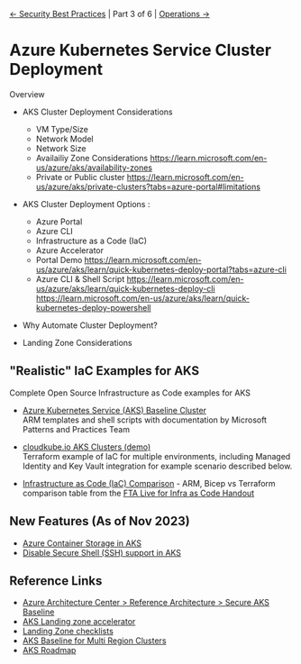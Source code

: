 
[&larr; Security Best Practices](./2-security-best-practices.md) | Part 3 of 6 | [Operations &rarr;](./4-operations.md)

# Azure Kubernetes Service Cluster Deployment

Overview

- AKS Cluster Deployment Considerations
  - VM Type/Size 
  - Network Model 
  - Network Size 
  - Availailiy Zone Considerations 
      https://learn.microsoft.com/en-us/azure/aks/availability-zones
  - Private or Public cluster 
      https://learn.microsoft.com/en-us/azure/aks/private-clusters?tabs=azure-portal#limitations
    

- AKS Cluster Deployment Options :
    - Azure Portal
    - Azure CLI
    - Infrastructure as a Code (IaC)
    - Azure Accelerator 
  - Portal Demo 
      https://learn.microsoft.com/en-us/azure/aks/learn/quick-kubernetes-deploy-portal?tabs=azure-cli
  - Azure CLI & Shell Script
      https://learn.microsoft.com/en-us/azure/aks/learn/quick-kubernetes-deploy-cli
      https://learn.microsoft.com/en-us/azure/aks/learn/quick-kubernetes-deploy-powershell
 

- Why Automate Cluster Deployment?
- Landing Zone Considerations

 
 
## "Realistic" IaC Examples for AKS

Complete Open Source Infrastructure as Code examples for AKS

- [Azure Kubernetes Service (AKS) Baseline Cluster](https://github.com/mspnp/aks-baseline/)  
  ARM templates and shell scripts with documentation by Microsoft Patterns and Practices Team
  
- [cloudkube.io AKS Clusters (demo)](https://github.com/julie-ng/cloudkube-aks-clusters)  
  Terraform example of IaC for multiple environments, including Managed Identity and Key Vault integration for example scenario described below.
  
- [Infrastructure as Code (IaC) Comparison](https://github.com/Azure/FTALive-Sessions/tree/main/content/devops/cicd-infra#infrastructure-as-code-iac-comparison) - ARM, Bicep vs Terraform comparison table from the [FTA Live for Infra as Code Handout](https://github.com/Azure/FTALive-Sessions/tree/main/content/devops/cicd-infra#infrastructure-as-code-iac-comparison)


## New Features (As of Nov 2023)
- [Azure Container Storage in AKS](https://azure.microsoft.com/en-us/updates/preview-azure-container-storage-in-aks-cli-experience/)
- [Disable Secure Shell (SSH) support in AKS](https://azure.microsoft.com/en-us/updates/public-preview-disable-secure-shell-ssh-support-in-aks/)
## Reference Links

- [Azure Architecture Center >  Reference Architecture > Secure AKS Baseline](https://docs.microsoft.com/en-us/azure/architecture/reference-architectures/containers/aks/secure-baseline-aks)
- [AKS Landing zone accelerator](https://learn.microsoft.com/en-us/azure/cloud-adoption-framework/scenarios/app-platform/aks/landing-zone-accelerator)
- [Landing Zone checklists ](https://github.com/Azure/review-checklists/tree/main/spreadsheet/macrofree)
- [AKS Baseline for Multi Region Clusters](https://learn.microsoft.com/en-us/azure/architecture/reference-architectures/containers/aks-multi-region/aks-multi-cluster)
- [AKS Roadmap ](https://github.com/Azure/AKS/projects/1)

